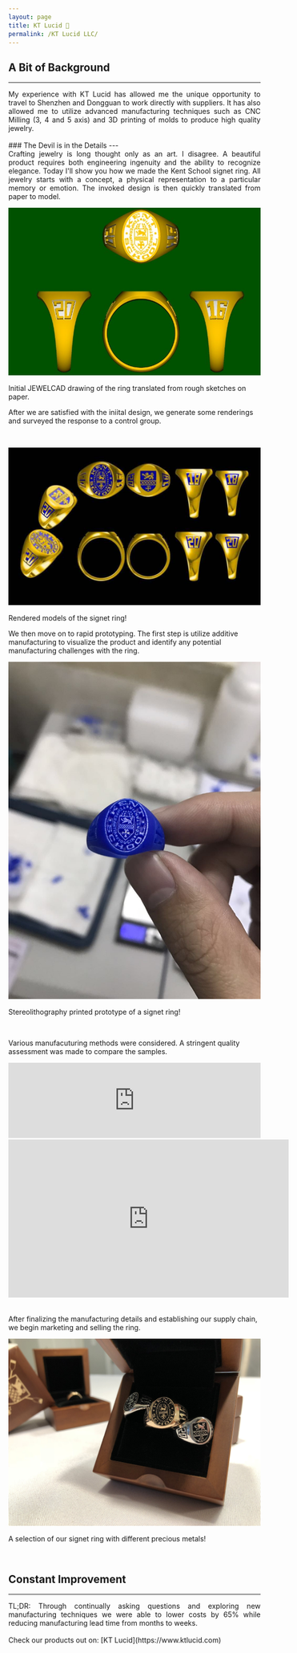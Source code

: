 ```yaml
---
layout: page
title: KT Lucid 💍
permalink: /KT Lucid LLC/
---
```

## A Bit of Background
---
<div align="justify"> My experience with KT Lucid has allowed me the unique opportunity to travel to Shenzhen and
  Dongguan to work directly with suppliers. It has also allowed me to utilize advanced manufacturing techniques such as CNC Milling (3, 4 and 5 axis) and
  3D printing of molds to produce high quality jewelry.</div>

<br />
### The Devil is in the Details
---
<div align="justify"> Crafting jewelry is long thought only as an art. I disagree. A beautiful product
requires both engineering ingenuity and the ability to recognize elegance. Today I'll show you how
we made the Kent School signet ring. All jewelry starts with a concept, a physical representation to a particular memory or emotion.
The invoked design is then quickly translated from paper to model. <br />
</div>
<p align="center">
  <img width="auto" height="auto" src="/assets/photo7.jpg">
    <figcaption>Initial JEWELCAD drawing of the ring translated from rough sketches on paper.</figcaption>
</p>

After we are satisfied with the iniital design, we generate some renderings and surveyed the response to a control group.

<br />
<p align="center">
  <img width="auto" height="auto" src="/assets/photo10.PNG">
    <figcaption>Rendered models of the signet ring!</figcaption>
</p>

We then move on to rapid prototyping. The first step is utilize additive manufacturing to visualize the product and identify
any potential manufacturing challenges with the ring.
<br />

<p align="center">
  <img width="auto" height="auto" src="/assets/photo5.JPG">
    <figcaption>Stereolithography printed prototype of a signet ring!</figcaption>
</p>

<br />

Various manufacuturing methods were considered. A stringent quality assessment was made to compare the samples.
<iframe src="https://masteranson.github.io/jekyll-slideshow/slides/my-pics3.html" width="100%" scrolling="no" style="border: none;" onload="resizeIframe(this)"></iframe>

<center><iframe width="560" height="315" src="https://www.youtube.com/embed/blsFVIm3GC4" frameborder="0" allow="accelerometer; autoplay; encrypted-media; gyroscope; picture-in-picture" allowfullscreen></iframe></center>
<br />

After finalizing the manufacturing details and establishing our supply chain, we begin marketing and selling the ring.
<p align="center">
  <img width="auto" height="auto" src="/assets/photo8.jpeg">
    <figcaption>A selection of our signet ring with different precious metals!</figcaption>
</p>

<br />

## Constant Improvement
---
<div align="justify"> TL;DR: Through continually asking questions and exploring new manufacturing techniques
  we were able to lower costs by 65% while reducing manufacturing lead time from months to weeks. </div>

<br />
Check our products out on: [KT Lucid](https://www.ktlucid.com)
